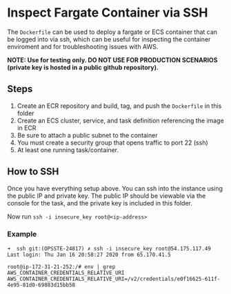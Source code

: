 # Inspect Fargate Container via SSH

The `Dockerfile` can be used to deploy a fargate or ECS container that can be logged into via ssh, which can be useful for inspecting the container enviroment and for troubleshooting issues with AWS.

**NOTE: Use for testing only. DO NOT USE FOR PRODUCTION SCENARIOS (private key is hosted in a public github repository).**

## Steps

1. Create an ECR repository and build, tag, and push the `Dockerfile` in this folder 
2. Create an ECS cluster, service, and task definition referencing the image in ECR
3. Be sure to attach a public subnet to the container
4. You must create a security group that opens traffic to port 22 (ssh)
5. At least one running task/container.

## How to SSH

Once you have everything setup above. You can ssh into the instance using the public IP and private key. The public IP should be viewable via the console for the task, and the private key is included in this folder.

Now run `ssh -i insecure_key root@<ip-address>`

### Example

```
➜  ssh git:(OPSSTE-24817) ✗ ssh -i insecure_key root@54.175.117.49
Last login: Thu Jan 16 20:58:27 2020 from 65.170.41.5

root@ip-172-31-21-252:/# env | grep AWS_CONTAINER_CREDENTIALS_RELATIVE_URI
AWS_CONTAINER_CREDENTIALS_RELATIVE_URI=/v2/credentials/e0f16625-611f-4e95-81d0-69883d15bb58
```
